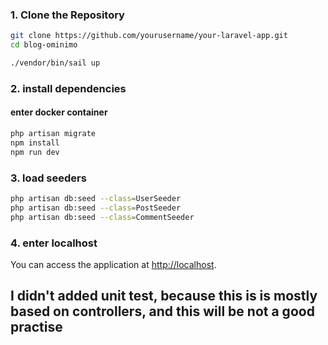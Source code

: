 ### 1. Clone the Repository

```bash
git clone https://github.com/yourusername/your-laravel-app.git
cd blog-ominimo

./vendor/bin/sail up
```

### 2. install dependencies
#### enter docker container
```bash
php artisan migrate
npm install
npm run dev
```

### 3. load seeders
```bash
php artisan db:seed --class=UserSeeder
php artisan db:seed --class=PostSeeder
php artisan db:seed --class=CommentSeeder
```

### 4. enter localhost

You can access the application at [http://localhost](http://localhost).

## I didn't added unit test, because this is is mostly based on controllers, and this will be not a good practise
